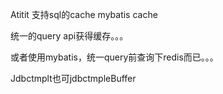 Atitit 支持sql的cache  mybatis cache

统一的query api获得缓存。。。

或者使用mybatis，统一query前查询下redis而已。。。

Jdbctmplt也可jdbctmpleBuffer


